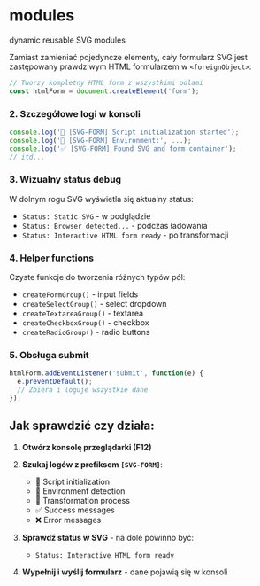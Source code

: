 # modules
dynamic reusable SVG modules

Zamiast zamieniać pojedyncze elementy, cały formularz SVG jest zastępowany prawdziwym HTML formularzem w `<foreignObject>`:

```javascript
// Tworzy kompletny HTML form z wszystkimi polami
const htmlForm = document.createElement('form');
```

### 2. **Szczegółowe logi w konsoli**
```javascript
console.log('🚀 [SVG-FORM] Script initialization started');
console.log('📍 [SVG-FORM] Environment:', ...);
console.log('✅ [SVG-FORM] Found SVG and form container');
// itd...
```

### 3. **Wizualny status debug**
W dolnym rogu SVG wyświetla się aktualny status:
- `Status: Static SVG` - w podglądzie
- `Status: Browser detected...` - podczas ładowania
- `Status: Interactive HTML form ready` - po transformacji

### 4. **Helper functions**
Czyste funkcje do tworzenia różnych typów pól:
- `createFormGroup()` - input fields
- `createSelectGroup()` - select dropdown
- `createTextareaGroup()` - textarea
- `createCheckboxGroup()` - checkbox
- `createRadioGroup()` - radio buttons

### 5. **Obsługa submit**
```javascript
htmlForm.addEventListener('submit', function(e) {
  e.preventDefault();
  // Zbiera i loguje wszystkie dane
});
```

## Jak sprawdzić czy działa:

1. **Otwórz konsolę przeglądarki (F12)**
2. **Szukaj logów z prefiksem `[SVG-FORM]`**:
    - 🚀 Script initialization
    - 📍 Environment detection
    - 🔄 Transformation process
    - ✅ Success messages
    - ❌ Error messages

3. **Sprawdź status w SVG** - na dole powinno być:
    - `Status: Interactive HTML form ready`

4. **Wypełnij i wyślij formularz** - dane pojawią się w konsoli

